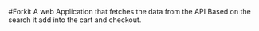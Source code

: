 #Forkit
A web Application that fetches the data from the API Based on the search it add into the cart and checkout.
